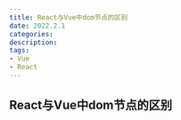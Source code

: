 ```yaml
---
title: React与Vue中dom节点的区别
date: 2022.2.1
categories:  
description:
tags:
- Vue
- React
---
```


<!-- more -->
## React与Vue中dom节点的区别 ##


